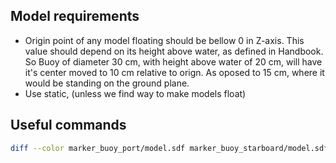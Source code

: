 ## Model requirements

* Origin point of any model floating should be bellow 0 in Z-axis. This value should depend on its height above water, as defined in Handbook. So Buoy of diameter 30 cm, with height above water of 20 cm, will have it's center moved to 10 cm relative to orign.  As oposed to 15 cm, where it would be standing on the ground plane.
* Use static, (unless we find way to make models float)

## Useful commands

```bash
diff --color marker_buoy_port/model.sdf marker_buoy_starboard/model.sdf
```

